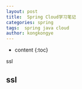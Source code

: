 ```yaml
---
layout: post
title:  Spring Cloud学习笔记
categories: spring
tags:  spring java cloud
author: kongkongye
---
```


* content
{:toc}

ssl




## ssl
